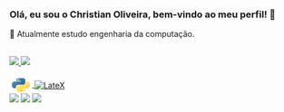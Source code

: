 ### Olá, eu sou o Christian Oliveira, bem-vindo ao meu perfil! 👋

🔭 Atualmente estudo engenharia da computação.


<div style="display: inline_block"><br>
  <a href="https://github.com/christianduhp">
  <img height="180em" src="https://github-readme-stats.vercel.app/api?username=christianduhp&show_icons=false&theme=github_dark&include_all_commits=true&count_private=true"/>
  <img height="130em" src="https://github-readme-stats.vercel.app/api/top-langs/?username=christianduhp&layout=compact&langs_count=7&theme=github_dark"/>
</div>

<div style="display: inline_block"><br>
  <img align="center" alt="Python" height="30" width="40" src="https://raw.githubusercontent.com/devicons/devicon/master/icons/python/python-original.svg">
  <img align="center" alt="LateX" height="30" width="40" src="https://cdn.jsdelivr.net/gh/devicons/devicon/icons/latex/latex-original.svg" />
</div>


<div> 
 <a href="https://discord.gg/wagxzStdcR" target="_blank"><img src="https://img.shields.io/badge/Discord-7289DA?style=for-the-badge&logo=discord&logoColor=white" target="_blank"></a> 
 <a href = "mailto:christianoliver2010@gmail.com"><img src="https://img.shields.io/badge/-Gmail-%23333?style=for-the-badge&logo=gmail&logoColor=white" target="_blank"></a>
 <a href="https://www.linkedin.com/in/christian-eduardo-oliveira" target="_blank"><img src="https://img.shields.io/badge/-LinkedIn-%230077B5?style=for-the-badge&logo=linkedin&logoColor=white" target="_blank"></a> 
</div>


          
